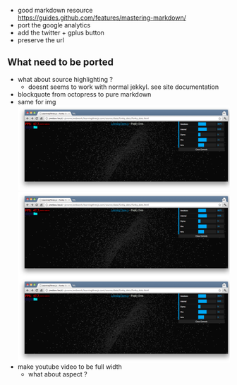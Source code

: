 - good markdown resource https://guides.github.com/features/mastering-markdown/
- port the google analytics
- add the twitter + gplus button
- preserve the url

## What need to be ported
- what about source highlighting ?
  - doesnt seems to work with normal jekkyl. see site documentation
- blockquote from octopress to pure markdown
- same for img
  <img src='/data/dat_gui_simple_ui_for_demos/datgui_integrated.png'>
  <img src='/data/dat_gui_simple_ui_for_demos/datgui_integrated.png' style='float:right;'>
  <img src='/data/dat_gui_simple_ui_for_demos/datgui_integrated.png' style='float:left;'>
- make youtube video to be full width
  - what about aspect ?
